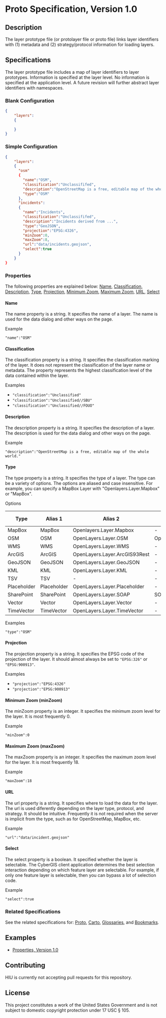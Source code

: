 Proto Specification, Version 1.0
================

## Description

The layer prototype file (or protolayer file or proto file) links layer identifiers with (1) metadata and (2) strategy/protocol information for loading layers.

## Specifications

The layer prototype file includes a map of layer identifiers to layer prototypes.  Information is specified at the layer level.  No information is specified at the application level.  A future revision will further abstract layer identifiers with namespaces.

### Blank Configuration

```JSON
{
	"layers":
	{
	
	}
}
```

### Simple Configuration

```JSON
{
	"layers":
	{
	  "osm"
	  {
	    "name":"OSM",
	    "classification":"Unclassififed",
	    "description":"OpenStreetMap is a free, editable map of the whole world.",
	    "type":"OSM"
	  },
	  "incidents":
	  {
	    "name":"Incidents",
	    "classification":"Unclassififed",
	    "description":"Incidents derived from ...",
	    "type":"GeoJSON",
	    "projection":"EPSG:4326",
	    "minZoom":0,
	    "maxZoom":8,
	    "url":"data/incidents.geojson",
	    "select":true
	  }
	}
}
```


### Properties

The following properties are explained below: [Name](#name), [Classification](#classification), [Description](#description), [Type](#type), [Projection](#projection), [Minimum Zoom](#minimum-zoom-minzoom), [Maximum Zoom](#maximum-zoom-maxzoom), [URL](#url),  [Select](#select)

#### Name

The name property is a string.  It specifies the name of a layer.  The name is used for the data dialog and other ways on the page.

Example

`"name":"OSM"`

#### Classification

The classification property is a string.  It specifies the classification marking of the layer.  It does not represent the classification of the layer name or metadata.  The property represents the highest classification level of the data contained within the layer.

Examples

* `"classification":"Unclassified"`
* `"classification":"Unclassified//SBU"`
* `"classification":"Unclassified//FOUO"`

#### Description

The description property is a string.  It specifies the description of a layer.  The description is used for the data dialog and other ways on the page.

Example

`"description":"OpenStreetMap is a free, editable map of the whole world."`

#### Type

The type property is a string.  It specifies the type of a layer.  The type can be a variety of options.  The options are aliased and case insensitive.  For example, you can specify a MapBox Layer with "Openlayers.Layer.Mapbox" or "MapBox".

Options

| Type | Alias 1 | Alias 2 | Alias 3 | Alias 4 |
| ---- | ----    | ----    | ----    | ----    |
| MapBox | MapBox | Openlayers.Layer.Mapbox  | - | - |
| OSM | OSM | OpenLayers.Layer.OSM  | OpenStreetMap | - |
| WMS | WMS | OpenLayers.Layer.WMS  | - | - |
| ArcGIS | ArcGIS | OpenLayers.Layer.ArcGIS93Rest  | - | - |
| GeoJSON | GeoJSON | OpenLayers.Layer.GeoJSON  | - | - |
| KML | KML | OpenLayers.Layer.KML  | - | - |
| TSV | TSV | -  | - | - |
| Placeholder | Placeholder | OpenLayers.Layer.Placeholder  | - | - |
| SharePoint | SharePoint | OpenLayers.Layer.SOAP  | SOAP | - |
| Vector | Vector | OpenLayers.Layer.Vector  | - | - |
| TimeVector | TimeVector | OpenLayers.Layer.TimeVector  | - | - |

Examples

`"type":"OSM"`

#### Projection

The projection property is a string.  It specifies the EPSG code of the projection of the layer.  It should almost always be set to `"EPSG:326"` or `"EPSG:900913"`.

Examples

- `"projection":"EPSG:4326"`
- `"projection":"EPSG:900913"`

#### Minimum Zoom (minZoom)

The minZoom property is an integer.  It specifies the minimum zoom level for the layer.  It is most frequently 0.

Example

`"minZoom":0`

#### Maximum Zoom (maxZoom)

The maxZoom property is an integer.  It specifies the maximum zoom level for the layer.  It is most frequently 18.

Example

`"maxZoom":18`

#### URL

The url property is a string.  It specifies where to load the data for the layer.  The url is used diferently depending on the layer type, protocol, and strategy.  It should be intuitive.  Frequently it is not required when the server is implicit from the type, such as for OpenStreetMap, MapBox, etc.

Example

`"url":"data/incident.geojson"`

#### Select

The select property is a boolean.  It specified whether the layer is selectable.  The CyberGIS client application determines the best selection interaction depending on which feature layer are selectable.  For example, if only one feature layer is selectable, then you can bypass a lot of selection code.

Example

`"select":true`

### Related Specifications

See the related specifications for: [Proto](https://github.com/state-hiu/cybergis-client-spec/blob/master/1.0/cybergis-client-spec-proto-1.0.md), [Carto](https://github.com/state-hiu/cybergis-client-spec/blob/master/1.0/cybergis-client-spec-carto-1.0.md), [Glossaries](https://github.com/state-hiu/cybergis-client-spec/blob/master/1.0/cybergis-client-spec-glossary-1.0.md), and [Bookmarks](https://github.com/state-hiu/cybergis-client-spec/blob/master/1.0/cybergis-client-spec-bookmarks-1.0.md).
## Examples

- [Properties, Version 1.0](https://github.com/state-hiu/cybergis-client-spec/blob/master/1.0/cybergis-client-example-properties-1.0.json)

## Contributing

HIU is currently not accepting pull requests for this repository.

## License
This project constitutes a work of the United States Government and is not subject to domestic copyright protection under 17 USC § 105.
